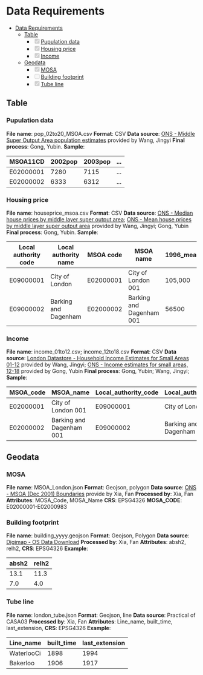 # Data Requirements

- [Data Requirements](#data-requirements)
  * [Table](#table)
    + <input type="checkbox" disabled checked/>[Pupulation data](#pupulation-data)
    + <input type="checkbox" disabled checked/>[Housing price](#housing-price)
    + <input type="checkbox" disabled checked/>[Income](#income)
  * [Geodata](#geodata)
    + <input type="checkbox" disabled checked/>[MOSA](#mosa)
    + <input type="checkbox" disabled/>[Building footprint](#building-footprint)
    + <input type="checkbox" disabled checked/>[Tube line](#tube-line)

## Table

### Pupulation data

**File name**: pop_02to20_MSOA.csv
**Format**: CSV
**Data source**: [ONS - Middle Super Output Area population estimates](https://www.ons.gov.uk/peoplepopulationandcommunity/populationandmigration/populationestimates/datasets/middlesuperoutputareamidyearpopulationestimates) provided by Wang, Jingyi
**Final process**: Gong, Yubin.
**Sample**:     


| MSOA11CD  | 2002pop | 2003pop | ... |
| ----------- | --------- | --------- | ----- |
| E02000001 | 7280    | 7115    | ... |
| E02000002 | 6333    | 6312    | ... |

### Housing price

**File name**: houseprice_msoa.csv
**Format**: CSV
**Data source**: [ONS - Median house prices by middle layer super output area](https://www.ons.gov.uk/peoplepopulationandcommunity/housing/datasets/hpssadataset2medianhousepricebymsoaquarterlyrollingyear); [ONS - Mean house prices by middle layer super output area](https://www.ons.gov.uk/peoplepopulationandcommunity/housing/datasets/hpssadataset3meanhousepricebymsoaquarterlyrollingyear)  provided by Wang, Jingyi; Gong, Yubin
**Final process**: Gong, Yubin.
**Sample**:


| Local authority code | Local authority name | MSOA code | MSOA name                | 1996_mean | ... |
| ---------------------- | ---------------------- | ----------- | -------------------------- | ----------- | ----- |
| E09000001            | City of London       | E02000001 | City of London 001       | 105,000   | ... |
| E09000002            | Barking and Dagenham | E02000002 | Barking and Dagenham 001 | 56500     | ... |

### Income

**File name**: income_01to12.csv; income_12to18.csv
**Format**: CSV
**Data source**: [London Datastore - Household Income Estimates for Small Areas 01-12](https://data.london.gov.uk/dataset/household-income-estimates-small-areas) provided by Wang, Jingyi; [ONS - Income estimates for small areas, 12-18](https://www.ons.gov.uk/employmentandlabourmarket/peopleinwork/earningsandworkinghours/datasets/smallareaincomeestimatesformiddlelayersuperoutputareasenglandandwales) provided by Gong, Yubin
**Final process**: Gong, Yubin; Wang, Jingyi;
**Sample**:    


| MSOA_code | MSOA_name                | Local_authority_code | Local_authority_name | 2012_annual | ... |
| ----------- | -------------------------- | ---------------------- | ---------------------- | ------------- | ----- |
| E02000001 | City of London 001       | E09000001            | City of London       | 65000       | ... |
| E02000002 | Barking and Dagenham 001 | E09000002            | Barking and Dagenham | 32760       | ... |

## Geodata

### MOSA

**File name**: MSOA_London.json
**Format**: Geojson, polygon
**Data source**: [ONS - MSOA (Dec 2001) Boundaries](https://geoportal.statistics.gov.uk/datasets/ons::msoa-dec-2001-boundaries-ew-bfc/about) provide by Xia, Fan
**Processed by**: Xia, Fan
**Attributes**: MOSA_Code, MOSA_Name
**CRS**: EPSG4326
**MOSA_CODE**: E02000001-E02000983

### Building footprint

**File name**: building_yyyy.geojson
**Format**: Geojson, Polygon
**Data source**: [Digimap - OS Data Download](https://digimap.edina.ac.uk/roam/download/os)
**Processed by**: Xia, Fan
**Attributes**: absh2, relh2,
**CRS**: EPSG4326
**Example**:   


| absh2 | relh2 |
| ------- | ------- |
| 13.1  | 11.3  |
| 7.0   | 4.0   |

### Tube line

**File name**: london_tube.json
**Format**: Geojson, line
**Data source**: Practical of CASA03
**Processed by**: Xia, Fan
**Attributes**: Line_name, built_time, last_extension,
**CRS**: EPSG4326
**Example**:   


| Line_name  | built_time | last_extension |
| ------------ | ------------ | ---------------- |
| WaterlooCi | 1898       | 1994           |
| Bakerloo   | 1906       | 1917           |
